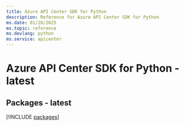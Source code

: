 ```yaml
---
title: Azure API Center SDK for Python
description: Reference for Azure API Center SDK for Python
ms.date: 01/28/2025
ms.topic: reference
ms.devlang: python
ms.service: apicenter
---
```

# Azure API Center SDK for Python - latest
## Packages - latest
[!INCLUDE [packages](api-center-index.md)]